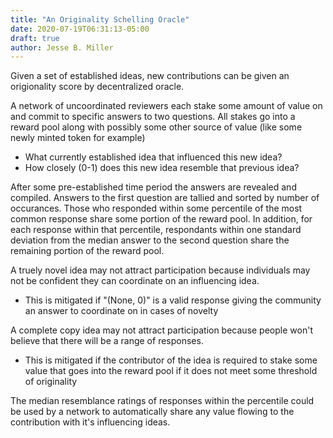 ```yaml
---
title: "An Originality Schelling Oracle"
date: 2020-07-19T06:31:13-05:00
draft: true
author: Jesse B. Miller
---
```


Given a set of established ideas, new contributions can be given an
origionality score by decentralized oracle.

A network of uncoordinated reviewers each stake some amount of value
on and commit to specific answers to two questions. All stakes go into
a reward pool along with possibly some other source of value (like
some newly minted token for example)

* What currently established idea that influenced this new idea?
* How closely (0-1) does this new idea resemble that previous idea?

After some pre-established time period the answers are revealed and
compiled.  Answers to the first question are tallied and sorted by
number of occurances. Those who responded within some percentile of
the most common response share some portion of the reward pool. In
addition, for each response within that percentile, respondants within
one standard deviation from the median answer to the second question
share the remaining portion of the reward pool.

A truely novel idea may not attract participation because individuals
may not be confident they can coordinate on an influencing idea.
- This is mitigated if "(None, 0)" is a valid response giving the
  community an answer to coordinate on in cases of novelty

A complete copy idea may not attract participation because people
won't believe that there will be a range of responses.
- This is mitigated if the contributor of the idea is required to
  stake some value that goes into the reward pool if it does not meet
  some threshold of originality

The median resemblance ratings of responses within the percentile
could be used by a network to automatically share any value flowing to
the contribution with it's influencing ideas.




